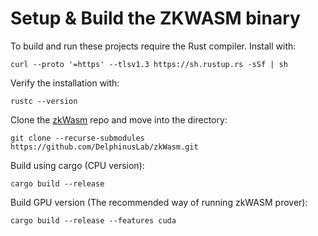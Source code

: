 # Setup & Build the ZKWASM binary

To build and run these projects require the Rust compiler. Install with:

```console
curl --proto '=https' --tlsv1.3 https://sh.rustup.rs -sSf | sh
```

Verify the installation with:
```console
rustc --version
```


Clone the [zkWasm](https://github.com/DelphinusLab/zkWasm) repo and move into the directory:
```console
git clone --recurse-submodules https://github.com/DelphinusLab/zkWasm.git
```

Build using cargo (CPU version):
```console
cargo build --release
```

Build GPU version (The recommended way of running zkWASM prover):
```console
cargo build --release --features cuda
```
